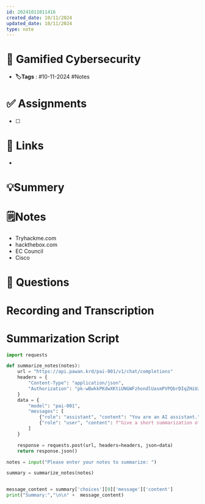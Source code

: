 ```yaml
---
id: 20241011011416
created_date: 10/11/2024
updated_date: 10/11/2024
type: note
---
```


# 📅 Gamified Cybersecurity
- **🏷️Tags** : #10-11-2024 #Notes 

# ✅ Assignments
- [ ]  

# 🔗 Links
-

# 💡Summery


# 🗒️Notes

- Tryhackme.com
- hackthebox.com
- EC Council
- Cisco 



# 🧠 Questions

# Recording and Transcription


 

# Summarization Script
```python
import requests

def summarize_notes(notes):
    url = "https://api.pawan.krd/pai-001/v1/chat/completions"
    headers = {
        "Content-Type": "application/json",
        "Authorization": "pk-wBwkkPKdwXKtiUNGWFzhondlUasmPVPQbrDIqZHiUJMXSRUA"
    }
    data = {
        "model": "pai-001",
        "messages": [
            {"role": "assistant", "content": "You are an AI assistant."},
            {"role": "user", "content": f"Give a short summarization of the following notes in 2 sentences with proper indentation: {notes}"}
        ]
    }

    response = requests.post(url, headers=headers, json=data)
    return response.json()

notes = input("Please enter your notes to summarize: ")

summary = summarize_notes(notes)


message_content = summary['choices'][0]['message']['content']
print("Summary:","\n\n" +  message_content)

```